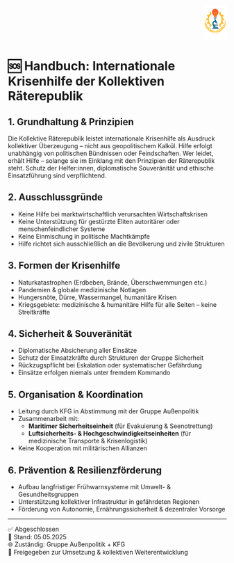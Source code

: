 <p align="right">
  <img src="https://raw.githubusercontent.com/hades-dux/Kollektive-Raeterepublik/main/Meta_und_Systemstruktur/logo_offiziell.png" alt="Logo der Kollektiven Räterepublik" height="80">
</p>

<!--
Autor: Fabio Weidner  
Version: 1.0  
Sektion: Außenpolitik  
Veröffentlichung: Mai 2025  
-->

# 🆘 Handbuch: Internationale Krisenhilfe der Kollektiven Räterepublik

## 1. Grundhaltung & Prinzipien

Die Kollektive Räterepublik leistet internationale Krisenhilfe als Ausdruck kollektiver Überzeugung – nicht aus geopolitischem Kalkül. Hilfe erfolgt unabhängig von politischen Bündnissen oder Feindschaften. Wer leidet, erhält Hilfe – solange sie im Einklang mit den Prinzipien der Räterepublik steht. Schutz der Helfer:innen, diplomatische Souveränität und ethische Einsatzführung sind verpflichtend.

## 2. Ausschlussgründe

- Keine Hilfe bei marktwirtschaftlich verursachten Wirtschaftskrisen  
- Keine Unterstützung für gestürzte Eliten autoritärer oder menschenfeindlicher Systeme  
- Keine Einmischung in politische Machtkämpfe  
- Hilfe richtet sich ausschließlich an die Bevölkerung und zivile Strukturen

## 3. Formen der Krisenhilfe

- Naturkatastrophen (Erdbeben, Brände, Überschwemmungen etc.)  
- Pandemien & globale medizinische Notlagen  
- Hungersnöte, Dürre, Wassermangel, humanitäre Krisen  
- Kriegsgebiete: medizinische & humanitäre Hilfe für alle Seiten – keine Streitkräfte  

## 4. Sicherheit & Souveränität

- Diplomatische Absicherung aller Einsätze  
- Schutz der Einsatzkräfte durch Strukturen der Gruppe Sicherheit  
- Rückzugspflicht bei Eskalation oder systematischer Gefährdung  
- Einsätze erfolgen niemals unter fremdem Kommando

## 5. Organisation & Koordination

- Leitung durch KFG in Abstimmung mit der Gruppe Außenpolitik  
- Zusammenarbeit mit:  
  - **Maritimer Sicherheitseinheit** (für Evakuierung & Seenotrettung)  
  - **Luftsicherheits- & Hochgeschwindigkeitseinheiten** (für medizinische Transporte & Krisenlogistik)  
- Keine Kooperation mit militärischen Allianzen

## 6. Prävention & Resilienzförderung

- Aufbau langfristiger Frühwarnsysteme mit Umwelt- & Gesundheitsgruppen  
- Unterstützung kollektiver Infrastruktur in gefährdeten Regionen  
- Förderung von Autonomie, Ernährungssicherheit & dezentraler Vorsorge  

---

✅ Abgeschlossen  
📅 Stand: 05.05.2025  
🌐 Zuständig: Gruppe Außenpolitik + KFG  
🔐 Freigegeben zur Umsetzung & kollektiven Weiterentwicklung

